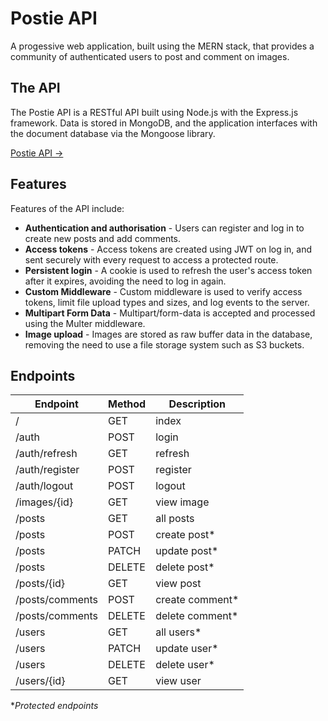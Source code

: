 # Postie API

A progessive web application, built using the MERN stack, that provides a community of authenticated users to post and comment on images.

## The API

The Postie API is a RESTful API built using Node.js with the Express.js framework. Data is stored in MongoDB, and the application interfaces with the document database via the Mongoose library.

[Postie API →](https://postie-api.onrender.com)

## Features

Features of the API include:

- **Authentication and authorisation** - Users can register and log in to create new posts and add comments.
- **Access tokens** - Access tokens are created using JWT on log in, and sent securely with every request to access a protected route.
- **Persistent login** - A cookie is used to refresh the user's access token after it expires, avoiding the need to log in again.
- **Custom Middleware** - Custom middleware is used to verify access tokens, limit file upload types and sizes, and log events to the server.
- **Multipart Form Data** - Multipart/form-data is accepted and processed using the Multer middleware.
- **Image upload** - Images are stored as raw buffer data in the database, removing the need to use a file storage system such as S3 buckets.

## Endpoints

| Endpoint 			| Method 	| Description 		|
| ---				| ---		| ---				|
| /					| GET		| index				|
| /auth				| POST		| login				|
| /auth/refresh		| GET		| refresh			|
| /auth/register	| POST		| register			|
| /auth/logout		| POST		| logout			|
| /images/{id}		| GET		| view image		|
| /posts			| GET		| all posts			|
| /posts			| POST		| create post*		|
| /posts			| PATCH		| update post*		|
| /posts			| DELETE	| delete post*		|
| /posts/{id}		| GET		| view post			|
| /posts/comments	| POST		| create comment*	|
| /posts/comments	| DELETE	| delete comment*	|
| /users			| GET		| all users*		|
| /users			| PATCH		| update user*		|
| /users			| DELETE	| delete user*		|
| /users/{id}		| GET		| view user			|

\**Protected endpoints*